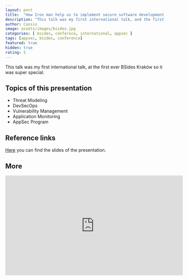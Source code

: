 ```yaml
---
layout: post
title:  "How Iron man help us to implement secure software development lifecycle"
description: "This talk was my first international talk, and the first ever BSides Kraków so it was super special"
author: Cassio
image: assets/images/bsides.jpg
categories: [ bsides, conferece, international, appsec ]
tags: [appsec, bsides, conference]
featured: true
hidden: true
rating: 5
---
```

This talk was my first international talk, at the first ever BSides Kraków so it was super special.

## Topics of this presentation

- Threat Modeling 
- DevSecOps ​
- Vulnerability Management​
- Application Monitoring​
- AppSec Program

## Reference links

[Here](https://1drv.ms/p/s!AilhcMnbFji6gZ1KjiKF0E34oJq6xA?e=jl3VU9) you can find the slides of the presentation.

## More

<p>
    <iframe width="560" height="315" src="https://www.youtube.com/embed/uFjF6iUQHCc?si=_TLyf_m2mu2OMCva" title="BSides Kraków" frameborder="0" allow="accelerometer; autoplay; clipboard-write; encrypted-media; gyroscope; picture-in-picture; web-share" allowfullscreen></iframe>
</p>